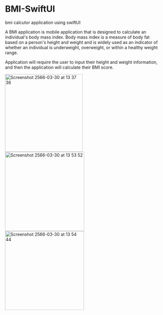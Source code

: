 # BMI-SwiftUI
bmi calcutor application using swiftUI



A BMI application is mobile application that is designed to calculate an individual's body mass index. Body mass index is a measure of body fat based on a person's height and weight and is widely used as an indicator of whether an individual is underweight, overweight, or within a healthy weight range.



Application will require the user to input their height and weight information, and then the application will calculate their BMI score. 




<img width="255" alt="Screenshot 2566-03-30 at 13 37 36" src="https://user-images.githubusercontent.com/78087419/228753977-60ee031e-a136-4ef1-ab42-4a1f27035486.png">


<img width="260" alt="Screenshot 2566-03-30 at 13 53 52" src="https://user-images.githubusercontent.com/78087419/228754120-d9d76017-d2f7-49d7-a0b9-b6dd36f2f652.png">


<img width="259" alt="Screenshot 2566-03-30 at 13 54 44" src="https://user-images.githubusercontent.com/78087419/228754159-214e2539-fe55-4e99-a2e7-bf9a58bf25ab.png">
